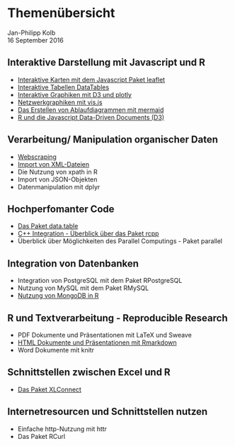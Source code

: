 # Themenübersicht
Jan-Philipp Kolb  
16 September 2016  



## Interaktive Darstellung mit Javascript und R

-	[Interaktive Karten mit dem Javascript Paket leaflet](https://github.com/Japhilko/RInterfaces/blob/master/slides/leaflet.md)
-	[Interaktive Tabellen DataTables](https://github.com/Japhilko/RInterfaces/blob/master/slides/DataTables.md)
-	[Interaktive Graphiken mit D3 und plotly](https://github.com/Japhilko/RInterfaces/blob/master/slides/plotly.md)
-	[Netzwerkgraphiken mit vis.js](https://github.com/Japhilko/RInterfaces/blob/master/slides/visNetwork.md)
-	[Das Erstellen von Ablaufdiagrammen mit mermaid](https://github.com/Japhilko/RInterfaces/blob/master/slides/mermaid.md)
-	[R und die Javascript Data-Driven Documents (D3)](https://github.com/Japhilko/RInterfaces/blob/master/slides/D3.md)

## Verarbeitung/ Manipulation organischer Daten

- [Webscraping](https://github.com/Japhilko/RInterfaces/blob/master/slides/Webscraping.md)
-	[Import von XML-Dateien](https://github.com/Japhilko/RInterfaces/blob/master/slides/XML.md)
-	Die Nutzung von xpath in R
-	Import von JSON-Objekten
-	Datenmanipulation mit dplyr

## Hochperfomanter Code

-	[Das Paket data.table](slides/Erweiterung_datatable.Rmd)
-	[C++ Integration - Überblick über das Paket rcpp](https://github.com/Japhilko/RInterfaces/blob/master/slides/rcpp.md)
-	Überblick über Möglichkeiten des Parallel Computings - Paket parallel

## Integration von Datenbanken

-	Integration von PostgreSQL mit dem Paket 
RPostgreSQL
-	Nutzung von MySQL mit dem Paket RMySQL
-	[Nutzung von MongoDB in R](https://github.com/Japhilko/RInterfaces/blob/master/slides/Rmongodb.md)

## R und Textverarbeitung - Reproducible Research

-	PDF Dokumente und Präsentationen mit LaTeX und Sweave
-	[HTML Dokumente und Präsentationen mit Rmarkdown](https://github.com/Japhilko/RInterfaces/blob/master/slides/presentHTML.md)
-	Word Dokumente mit knitr

## Schnittstellen zwischen Excel und R
-	[Das Paket XLConnect](https://github.com/Japhilko/RInterfaces/blob/master/slides/Rexcel.md)

## Internetresourcen und Schnittstellen nutzen

-	Einfache http-Nutzung mit httr
-	Das Paket RCurl
